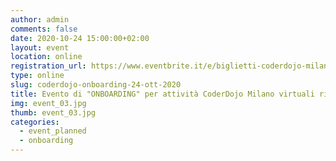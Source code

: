 ```yaml
---
author: admin
comments: false
date: 2020-10-24 15:00:00+02:00
layout: event
location: online
registration_url: https://www.eventbrite.it/e/biglietti-coderdojo-milano-2020-were-back-126368701187
type: online
slug: coderdojo-onboarding-24-ott-2020
title: Evento di "ONBOARDING" per attività CoderDojo Milano virtuali rivolto prevalentemente ai genitori
img: event_03.jpg
thumb: event_03.jpg
categories:
  - event_planned
  - onboarding
---
```

